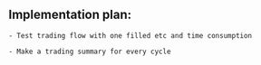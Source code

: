 


## Implementation plan:

    - Test trading flow with one filled etc and time consumption

    - Make a trading summary for every cycle

